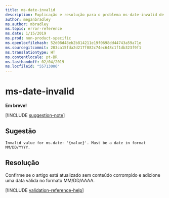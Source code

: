 ```yaml
---
title: ms-date-invalid
description: Explicação e resolução para o problema ms-date-invalid de compilação de Docs
author: meganbradley
ms.author: mbradley
ms.topic: error-reference
ms.date: 1/15/2019
ms.prod: non-product-specific
ms.openlocfilehash: 52d08d48eb2b814211e19f0698dd44743a59a71e
ms.sourcegitcommit: 203ca15fda2d217f082c74ec648c1f1db323f9f1
ms.translationtype: HT
ms.contentlocale: pt-BR
ms.lasthandoff: 02/04/2019
ms.locfileid: "55713006"
---
```

# <a name="ms-date-invalid"></a>ms-date-invalid

**Em breve!**

[!INCLUDE [suggestion-note](includes/suggestion-note.md)]

## <a name="suggestion"></a>Sugestão

`Invalid value for ms.date: '{value}'. Must be a date in format MM/DD/YYYY.`

## <a name="resolution"></a>Resolução

Confirme se o artigo está atualizado sem conteúdo corrompido e adicione uma data válida no formato MM/DD/AAAA.

<!--make sure to add this file to your includes folder and verify the path-->
[!INCLUDE [validation-reference-help](includes/validation-reference-help.md)]
